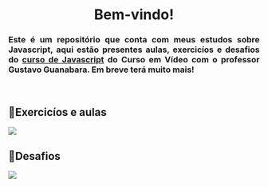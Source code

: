 <h1 align="center">Bem-vindo!</h1>

<h3 align="justify">Este é um repositório que conta com meus estudos sobre Javascript, aqui estão presentes aulas, exercicíos e desafios do <a href="https://youtube.com/playlist?list=PLHz_AreHm4dlsK3Nr9GVvXCbpQyHQl1o1&si=qeBrreNx9tUM_P-x">curso de Javascript</a> do Curso em Vídeo com o professor Gustavo Guanabara. Em breve terá muito mais!</h3>
<br>

## 📌Exercicíos e aulas
<p align="left"><a href="https://github.com/Eder-Lucas/javascript/tree/main/exercicios"><img src="http://img.shields.io/static/v1?label=JAVASCRIPT&message=EXERCICIOS&color=666600&style=for-the-badge"/></a></p>

## 📌Desafios
<p align="left"><a href="https://github.com/Eder-Lucas/javascript/tree/main/desafios"><img src="http://img.shields.io/static/v1?label=JAVASCRIPT&message=DESAFIOS&color=666600&style=for-the-badge"/></a></p>
